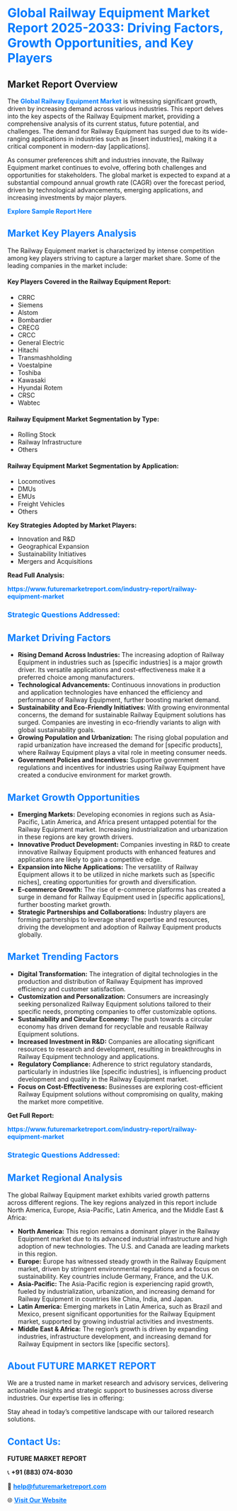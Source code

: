 <h1 style="color: #007BFF;">Global Railway Equipment Market Report 2025-2033: Driving Factors, Growth Opportunities, and Key Players</h1>

<section id="overview">
<h2>Market Report Overview</h2>
<p>The <a href="https://www.futuremarketreport.com/industry-report/railway-equipment-market" style="color: #007BFF; text-decoration: none;"><strong>Global Railway Equipment Market</strong></a> is witnessing significant growth, driven by increasing demand across various industries. This report delves into the key aspects of the Railway Equipment market, providing a comprehensive analysis of its current status, future potential, and challenges. The demand for Railway Equipment has surged due to its wide-ranging applications in industries such as [insert industries], making it a critical component in modern-day [applications].</p>
<p>As consumer preferences shift and industries innovate, the Railway Equipment market continues to evolve, offering both challenges and opportunities for stakeholders. The global market is expected to expand at a substantial compound annual growth rate (CAGR) over the forecast period, driven by technological advancements, emerging applications, and increasing investments by major players.</p>
</section>

<section id="overview">
<p><a href="https://www.futuremarketreport.com/request-sample/reportId=106963" style="color: #007BFF; text-decoration: none;"><strong>Explore Sample Report Here</strong></a></p>
</section>

<section id="key-players">
<h2 style="color: #007BFF;">Market Key Players Analysis</h2>
<p>The Railway Equipment market is characterized by intense competition among key players striving to capture a larger market share. Some of the leading companies in the market include:</p>
<h4>Key Players Covered in the Railway Equipment Report:</h4>
<ul><li>CRRC</li><li>Siemens</li><li>Alstom</li><li>Bombardier</li><li>CRECG</li><li>CRCC</li><li>General Electric</li><li>Hitachi</li><li>Transmashholding</li><li>Voestalpine</li><li>Toshiba</li><li>Kawasaki</li><li>Hyundai Rotem</li><li>CRSC</li><li>Wabtec</li></ul>
<h4>Railway Equipment Market Segmentation by Type:</h4>
<ul><li>Rolling Stock</li><li>Railway Infrastructure</li><li>Others</li></ul>

<h4>Railway Equipment Market Segmentation by Application:</h4>
<ul><li>Locomotives</li><li>DMUs</li><li>EMUs</li><li>Freight Vehicles</li><li>Others</li></ul>
<p><strong>Key Strategies Adopted by Market Players:</strong></p>
<ul>
<li>Innovation and R&D</li>
<li>Geographical Expansion</li>
<li>Sustainability Initiatives</li>
<li>Mergers and Acquisitions</li>
</ul>
</section>

<section>
<p><strong>Read Full Analysis: </strong></p><a href="https://www.futuremarketreport.com/industry-report/railway-equipment-market" style="color: #007BFF; text-decoration: none;"><strong>https://www.futuremarketreport.com/industry-report/railway-equipment-market</strong></a>
<h3 style="color: #007BFF;">Strategic Questions Addressed:</h3>
</section>

<section id="driving-factors">
<h2 style="color: #007BFF;">Market Driving Factors</h2>
<ul>
<li><strong>Rising Demand Across Industries:</strong> The increasing adoption of Railway Equipment in industries such as [specific industries] is a major growth driver. Its versatile applications and cost-effectiveness make it a preferred choice among manufacturers.</li>
<li><strong>Technological Advancements:</strong> Continuous innovations in production and application technologies have enhanced the efficiency and performance of Railway Equipment, further boosting market demand.</li>
<li><strong>Sustainability and Eco-Friendly Initiatives:</strong> With growing environmental concerns, the demand for sustainable Railway Equipment solutions has surged. Companies are investing in eco-friendly variants to align with global sustainability goals.</li>
<li><strong>Growing Population and Urbanization:</strong> The rising global population and rapid urbanization have increased the demand for [specific products], where Railway Equipment plays a vital role in meeting consumer needs.</li>
<li><strong>Government Policies and Incentives:</strong> Supportive government regulations and incentives for industries using Railway Equipment have created a conducive environment for market growth.</li>
</ul>
</section>

<section id="growth-opportunities">
<h2 style="color: #007BFF;">Market Growth Opportunities</h2>
<ul>
<li><strong>Emerging Markets:</strong> Developing economies in regions such as Asia-Pacific, Latin America, and Africa present untapped potential for the Railway Equipment market. Increasing industrialization and urbanization in these regions are key growth drivers.</li>
<li><strong>Innovative Product Development:</strong> Companies investing in R&D to create innovative Railway Equipment products with enhanced features and applications are likely to gain a competitive edge.</li>
<li><strong>Expansion into Niche Applications:</strong> The versatility of Railway Equipment allows it to be utilized in niche markets such as [specific niches], creating opportunities for growth and diversification.</li>
<li><strong>E-commerce Growth:</strong> The rise of e-commerce platforms has created a surge in demand for Railway Equipment used in [specific applications], further boosting market growth.</li>
<li><strong>Strategic Partnerships and Collaborations:</strong> Industry players are forming partnerships to leverage shared expertise and resources, driving the development and adoption of Railway Equipment products globally.</li>
</ul>
</section>

<section id="trending-factors">
<h2 style="color: #007BFF;">Market Trending Factors</h2>
<ul>
<li><strong>Digital Transformation:</strong> The integration of digital technologies in the production and distribution of Railway Equipment has improved efficiency and customer satisfaction.</li>
<li><strong>Customization and Personalization:</strong> Consumers are increasingly seeking personalized Railway Equipment solutions tailored to their specific needs, prompting companies to offer customizable options.</li>
<li><strong>Sustainability and Circular Economy:</strong> The push towards a circular economy has driven demand for recyclable and reusable Railway Equipment solutions.</li>
<li><strong>Increased Investment in R&D:</strong> Companies are allocating significant resources to research and development, resulting in breakthroughs in Railway Equipment technology and applications.</li>
<li><strong>Regulatory Compliance:</strong> Adherence to strict regulatory standards, particularly in industries like [specific industries], is influencing product development and quality in the Railway Equipment market.</li>
<li><strong>Focus on Cost-Effectiveness:</strong> Businesses are exploring cost-efficient Railway Equipment solutions without compromising on quality, making the market more competitive.</li>
</ul>
</section>

<section>
<p><strong>Get Full Report: </strong></p><a href="https://www.futuremarketreport.com/industry-report/railway-equipment-market" style="color: #007BFF; text-decoration: none;"><strong>https://www.futuremarketreport.com/industry-report/railway-equipment-market</strong></a>
<h3 style="color: #007BFF;">Strategic Questions Addressed:</h3>
</section>


<section id="regional-analysis">
<h2 style="color: #007BFF;">Market Regional Analysis</h2>
<p>The global Railway Equipment market exhibits varied growth patterns across different regions. The key regions analyzed in this report include North America, Europe, Asia-Pacific, Latin America, and the Middle East & Africa:</p>
<ul>
<li><strong>North America:</strong> This region remains a dominant player in the Railway Equipment market due to its advanced industrial infrastructure and high adoption of new technologies. The U.S. and Canada are leading markets in this region.</li>
<li><strong>Europe:</strong> Europe has witnessed steady growth in the Railway Equipment market, driven by stringent environmental regulations and a focus on sustainability. Key countries include Germany, France, and the U.K.</li>
<li><strong>Asia-Pacific:</strong> The Asia-Pacific region is experiencing rapid growth, fueled by industrialization, urbanization, and increasing demand for Railway Equipment in countries like China, India, and Japan.</li>
<li><strong>Latin America:</strong> Emerging markets in Latin America, such as Brazil and Mexico, present significant opportunities for the Railway Equipment market, supported by growing industrial activities and investments.</li>
<li><strong>Middle East & Africa:</strong> The region’s growth is driven by expanding industries, infrastructure development, and increasing demand for Railway Equipment in sectors like [specific sectors].</li>
</ul>
</section>

<footer>
<h2 style="color: #007BFF;">About FUTURE MARKET REPORT</h2>
<p>We are a trusted name in market research and advisory services, delivering actionable insights and strategic support to businesses across diverse industries. Our expertise lies in offering:</p>

<p>Stay ahead in today’s competitive landscape with our tailored research solutions.</p>

<h2 style="color: #007BFF;">Contact Us:</h2>
<p><strong>FUTURE MARKET REPORT</strong></p>
<p>📞 <strong>+91 (883) 074-8030</strong></p>
<p>📧 <strong><a href="mailto:help@futuremarketreport.com" style="color: #007BFF;">help@futuremarketreport.com</a></strong></p>
<p>🌐 <strong><a href="https://www.futuremarketreport.com/" style="color: #007BFF;">Visit Our Website</a></strong></p>
</footer>